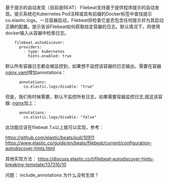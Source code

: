 基于提示的自动发现（目前是BEAT）
Filebeat支持基于提供程序提示的自动发现。提示系统在Kubernetes Pod注释或具有前缀的Docker标签中查找提示co.elastic.logs。一旦容器启动，Filebeat将检查它是否包含任何提示并为其启动正确的配置。提示告诉Filebeat如何获取给定容器的日志。默认情况下，将使用docker输入从容器中检索日志。
```
    filebeat.autodiscover:
      providers:
        - type: kubernetes
          hints.enabled: true
```
默认所有容器日志都会被监控到，如果想不监控该容器的日志输出，需要在容器[nginx.yaml](nginx.yaml)增加annotations：
```
      annotations:
        co.elastic.logs/disable: "true"
```

但是，我们有时候需要，默认不监控所有日志，如果需要容器监控日志,就这该容器: [nginx](nginx.yaml)加上：
```
      annotations:
        co.elastic.logs/disable: "false"
```
此功能应该在filebeat 7.x以上就可以实现，参考：

https://github.com/elastic/beats/pull/10911
https://www.elastic.co/guide/en/beats/filebeat/current/configuration-autodiscover-hints.html

其他实现方法：
https://discuss.elastic.co/t/filebeat-autodiscover-hints-breaking-template/137310/10

问题：
include_annotations 为什么没有生效？
